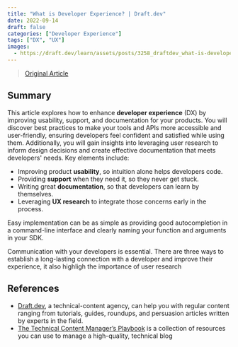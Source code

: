 ```yaml
---
title: "What is Developer Experience? | Draft.dev"
date: 2022-09-14
draft: false
categories: ["Developer Experience"]
tags: ["DX", "UX"]
images:
  - https://draft.dev/learn/assets/posts/3258_draftdev_what-is-developer-experience_1200x2280_option-1-1-.png
---
```


> [Original Article](https://draft.dev/learn/what-is-developer-experience)

## Summary

This article explores how to enhance **developer experience** (DX) by improving usability, support, and documentation for your products. You will discover best practices to make your tools and APIs more accessible and user-friendly, ensuring developers feel confident and satisfied while using them. Additionally, you will gain insights into leveraging user research to inform design decisions and create effective documentation that meets developers' needs. Key elements include:

*   Improving product **usability**, so intuition alone helps developers code.
*   Providing **support** when they need it, so they never get stuck.
*   Writing great **documentation**, so that developers can learn by themselves.
*   Leveraging **UX research** to integrate those concerns early in the process.

Easy implementation can be as simple as providing good autocompletion in a command-line interface and clearly naming your function and arguments in your SDK.

Communication with your developers is essential. There are three ways to establish a long-lasting connection with a developer and improve their experience, it also highligh the importance of user research

## References

*   [Draft.dev](https://draft.dev), a technical-content agency, can help you with regular content ranging from tutorials, guides, roundups, and persuasion articles written by experts in the field.
*   [The Technical Content Manager’s Playbook](https://draft.dev/products/the-technical-content-manager-s-playbook) is a collection of resources you can use to manage a high-quality, technical blog
